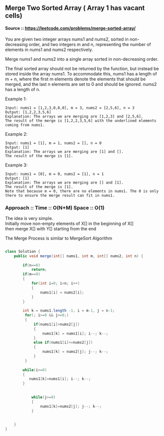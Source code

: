 ## Merge Two Sorted Array ( Array 1 has vacant cells)

#### Source :: https://leetcode.com/problems/merge-sorted-array/

You are given two integer arrays nums1 and nums2, sorted in non-decreasing order, 
and two integers m and n, representing the number of elements in nums1 and nums2 respectively.

Merge nums1 and nums2 into a single array sorted in non-decreasing order.

The final sorted array should not be returned by the function, 
but instead be stored inside the array nums1. 
To accommodate this, nums1 has a length of m + n, 
where the first m elements denote the elements that should be merged, 
and the last n elements are set to 0 and should be ignored. 
nums2 has a length of n.


Example 1:
```
Input: nums1 = [1,2,3,0,0,0], m = 3, nums2 = [2,5,6], n = 3
Output: [1,2,2,3,5,6]
Explanation: The arrays we are merging are [1,2,3] and [2,5,6].
The result of the merge is [1,2,2,3,5,6] with the underlined elements coming from nums1.
```
Example 2:
```
Input: nums1 = [1], m = 1, nums2 = [], n = 0
Output: [1]
Explanation: The arrays we are merging are [1] and [].
The result of the merge is [1].
```
Example 3:
```
Input: nums1 = [0], m = 0, nums2 = [1], n = 1
Output: [1]
Explanation: The arrays we are merging are [] and [1].
The result of the merge is [1].
Note that because m = 0, there are no elements in nums1. The 0 is only there to ensure the merge result can fit in nums1.
```


### Approach :: Time :: O(N+M) Space :: O(1)

The idea is very simple.  
Initially move non-empty elements of X[] in the beginning of X[]  
then merge X[] with Y[] starting from the end

The Merge Process is similar to MergeSort Algorithm  


```java

class Solution {
    public void merge(int[] nums1, int m, int[] nums2, int n) {
        
        if(n==0)
            return;
        if(m==0)
        {
            for(int i=0; i<n; i++)
            {
                nums1[i] = nums2[i];
            }
        }                
                
        int k = nums1.length -1, i = m-1, j = n-1;
         for(; i>=0 && j>=0;)
         {
             if(nums1[i]>nums2[j])
             {
                 nums1[k] = nums1[i]; i--; k--;
             }
             else if(nums1[i]<=nums2[j])
             {
                 nums1[k] = nums2[j]; j--; k--;
             }
         }
               
        while(i>=0)
        {
           nums1[k]=nums1[i]; i--; k--;
        }
        
       
            while(j>=0)
            { 
                nums1[k]=nums2[j]; j--; k--;
            }
        
        
    }
}
```